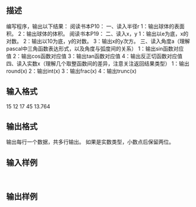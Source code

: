 ## 描述

编写程序，输出以下结果： 阅读书本P10： 一、读入半径r 1：输出球体的表面积。 2：输出球体的体积。 阅读书本P19： 二、读入x，y 1：输出以e为底，x的对数。 2：输出以10为底，y的对数。 3：输出x的y次方。 三、读入角度a（理解pascal中三角函数表达形式，以及角度与弧度间的关系） 1：输出sin函数对应值 2：输出cos函数对应值 3：输出tan函数对应值 4：输出反正切函数对应值 四、读入实数x（理解几个取整函数间的差异，注意关注返回结果类型） 1：输出round(x) 2：输出int(x) 3：输出frac(x) 4：输出trunc(x) 

## 输入格式

15 12 17 45 13.764 

## 输出格式

输出每行一个数据，共多行输出。 如果是实数类型，小数点后保留两位。

## 输入样例

```plaintext
 
```

## 输出样例

```plaintext
 
```



 



 

